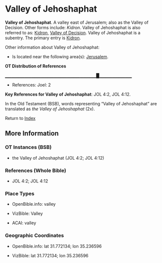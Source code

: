 # Valley of Jehoshaphat
**Valley of Jehoshaphat**. 
A valley east of Jerusalem; also as the Valley of Decision. 
Other forms include: 
*Kidron*. 
Valley of Jehoshaphat is also referred to as: 
[Kidron](Kidron.md), [Valley of Decision](ValleyOfDecision.md). 
Valley of Jehoshaphat is a subentry. The primary entry is 
[Kidron](Kidron.md). 




Other information about Valley of Jehoshaphat:


* Is located near the following area(s): 
[Jerusalem](Jerusalem.md). 


**OT Distribution of References**

▁▁▁▁▁▁▁▁▁▁▁▁▁▁▁▁▁▁▁▁▁▁▁▁▁▁▁▁█▁▁▁▁▁▁▁▁▁▁
* References: Joel: 2



**Key References for Valley of Jehoshaphat**: 
JOL 4:2, JOL 4:12. 


In the Old Testament (BSB), words representing “Valley of Jehoshaphat” are translated as 
*the Valley of Jehoshaphat* (2x). 




Return to [Index](00-Index.md)

## More Information

### OT Instances (BSB)

* the Valley of Jehoshaphat (JOL 4:2; JOL 4:12)



### References (Whole Bible)

* JOL 4:2; JOL 4:12


### Place Types

* OpenBible.info: valley

* VizBible: Valley

* ACAI: valley



### Geographic Coordinates

* OpenBible.info: lat 31.772134; lon 35.236596

* VizBible: lat 31.772134; lon 35.236596




